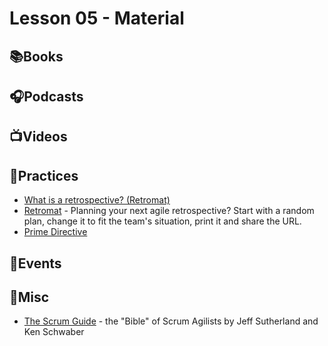 # Lesson 05 - Material

## 📚Books

## 🎧Podcasts

## 📺Videos

## 👟Practices

* [What is a retrospective? (Retromat)](https://retromat.org/blog/what-is-a-retrospective/)
* [Retromat](https://retromat.org/) - Planning your next agile retrospective? Start with a random plan, change it to fit the team's situation, print it and share the URL.
* [Prime Directive](https://www.funretrospectives.com/prime-directive/)

## 📃Events

## 🧸Misc

* [The Scrum Guide](https://scrumguides.org/) - the "Bible" of Scrum Agilists by Jeff Sutherland and Ken Schwaber
